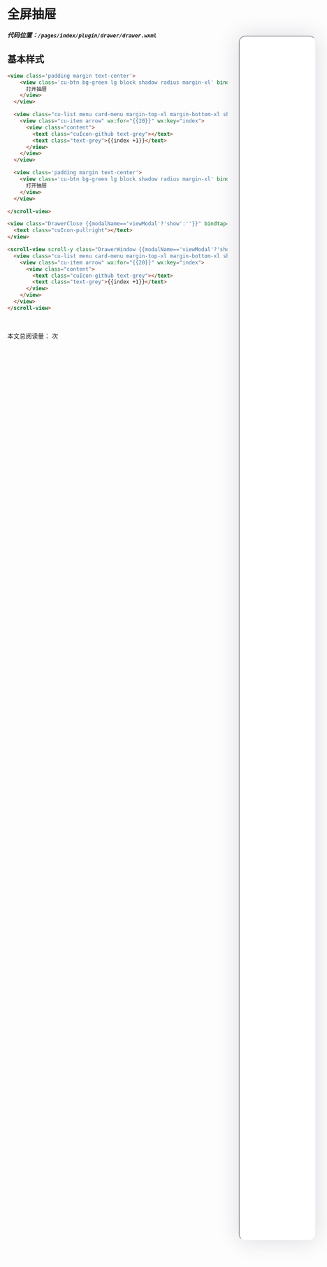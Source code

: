 <!--
 * @Descripttion: 
 * @version: V1.0
 * @Author: Xiaokang Lei
 * @email: lxk201808@163.com
 * @Date: 2022-12-02 17:58:24
 * @LastEditors: Xiaokang Lei
 * @LastEditTime: 2022-12-09 17:05:32
-->

<div class="minipre" style="width:18%; height:86%; float:right; position:fixed; right:3%;top: 4%;z-index: 99;">
    <iframe src="./h5/index.html#/pages/index/plugin/drawer/drawer" width="100%" height="80%" style="border-radius:15px; box-shadow:0 0 50px 0px rgb(30 0 60 / 15%);"></iframe>
</div>

# 全屏抽屉

***代码位置：`/pages/index/plugin/drawer/drawer.wxml`***

## 基本样式

```html
<view class='padding margin text-center'>
    <view class='cu-btn bg-green lg block shadow radius margin-xl' bindtap="showModal" data-target="viewModal">
      打开抽屉
    </view>
  </view>

  <view class="cu-list menu card-menu margin-top-xl margin-bottom-xl shadow-lg">
    <view class="cu-item arrow" wx:for="{{20}}" wx:key="index">
      <view class="content">
        <text class="cuIcon-github text-grey"></text>
        <text class="text-grey">{{index +1}}</text>
      </view>
    </view>
  </view>

  <view class='padding margin text-center'>
    <view class='cu-btn bg-green lg block shadow radius margin-xl' bindtap="showModal" data-target="viewModal">
      打开抽屉
    </view>
  </view>

</scroll-view>

<view class="DrawerClose {{modalName=='viewModal'?'show':''}}" bindtap="hideModal">
  <text class="cuIcon-pullright"></text>
</view>

<scroll-view scroll-y class="DrawerWindow {{modalName=='viewModal'?'show':''}}">
  <view class="cu-list menu card-menu margin-top-xl margin-bottom-xl shadow-lg">
    <view class="cu-item arrow" wx:for="{{20}}" wx:key="index">
      <view class="content">
        <text class="cuIcon-github text-grey"></text>
        <text class="text-grey">{{index +1}}</text>
      </view>
    </view>
  </view>
</scroll-view>
```

<br>

本文总阅读量：<span id="busuanzi_value_page_pv"></span> 次
